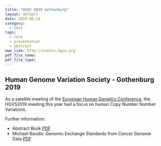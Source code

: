 ```yaml
---
title: "HGVS 2019 Gothenburg"
layout: default
date: 2019-06-14
category:
  - news
tags:
  - talk
  - presentation
  - abstract
www_link: http://events.hgvs.org
pdf_file_name:
pdf_file_type:
---
```


## Human Genome Variation Society - Gothenburg 2019

As a satellite meeting of the [European Human Genetics Conference](https://www.eshg.org/index.php?id=94), the HGVS2019 meeting this year had a focus on human Copy Number Number Variations. 

Further information:

* Abstract Book [PDF](/assets/articles_and_presentations/2019-06-14-programme-abstracts-HGVS.pdf)
* Michael Baudis: Genomic Exchange Standards from Cancer Genome Data [PDF](/assets/articles_and_presentations/2019-06-14___Michael-Baudis__genomic-Exchange-Standards-from-Cancer-Genome-Data__HGVS2019.pdf) 
